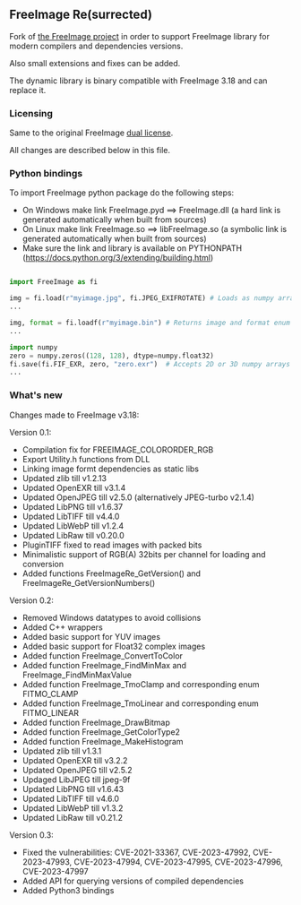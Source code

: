 ## FreeImage Re(surrected)

Fork of [the FreeImage project](https://freeimage.sourceforge.io/) in order to support FreeImage library for modern compilers and dependencies versions.

Also small extensions and fixes can be added.

The dynamic library is binary compatible with FreeImage 3.18 and can replace it.


### Licensing

Same to the original FreeImage [dual license](https://freeimage.sourceforge.io/license.html).

All changes are described below in this file.


### Python bindings

To import FreeImage python package do the following steps:

* On Windows make link FreeImage.pyd ==> FreeImage.dll     (a hard link is generated automatically when built from sources)
* On Linux make link FreeImage.so ==> libFreeImage.so    (a symbolic link is generated automatically when built from sources)
* Make sure the link and library is available on PYTHONPATH (https://docs.python.org/3/extending/building.html)

```python

import FreeImage as fi

img = fi.load(r"myimage.jpg", fi.JPEG_EXIFROTATE) # Loads as numpy array
...

img, format = fi.loadf(r"myimage.bin") # Returns image and format enum deduced from name or file data
...

import numpy
zero = numpy.zeros((128, 128), dtype=numpy.float32)
fi.save(fi.FIF_EXR, zero, "zero.exr")  # Accepts 2D or 3D numpy arrays
...


```


### What's new

Changes made to FreeImage v3.18:

Version 0.1:
 - Compilation fix for FREEIMAGE_COLORORDER_RGB
 - Export Utility.h functions from DLL
 - Linking image formt dependencies as static libs
 - Updated zlib till v1.2.13
 - Updated OpenEXR till v3.1.4
 - Updated OpenJPEG till v2.5.0 (alternatively JPEG-turbo v2.1.4)
 - Updated LibPNG till v1.6.37
 - Updated LibTIFF till v4.4.0
 - Updated LibWebP till v1.2.4
 - Updated LibRaw till v0.20.0
 - PluginTIFF fixed to read images with packed bits
 - Minimalistic support of RGB(A) 32bits per channel for loading and conversion
 - Added functions FreeImageRe_GetVersion() and FreeImageRe_GetVersionNumbers()

Version 0.2:
 - Removed Windows datatypes to avoid collisions
 - Added C++ wrappers
 - Added basic support for YUV images
 - Added basic support for Float32 complex images
 - Added function FreeImage_ConvertToColor
 - Added function FreeImage_FindMinMax and FreeImage_FindMinMaxValue
 - Added function FreeImage_TmoClamp and corresponding enum FITMO_CLAMP
 - Added function FreeImage_TmoLinear and corresponding enum FITMO_LINEAR
 - Added function FreeImage_DrawBitmap
 - Added function FreeImage_GetColorType2
 - Added function FreeImage_MakeHistogram
 - Updated zlib till v1.3.1
 - Updated OpenEXR till v3.2.2
 - Updated OpenJPEG till v2.5.2
 - Updaged LibJPEG till jpeg-9f
 - Updated LibPNG till v1.6.43
 - Updated LibTIFF till v4.6.0
 - Updated LibWebP till v1.3.2
 - Updated LibRaw till v0.21.2

Version 0.3:
 - Fixed the vulnerabilities: CVE-2021-33367, CVE-2023-47992, CVE-2023-47993, CVE-2023-47994, CVE-2023-47995, CVE-2023-47996, CVE-2023-47997
 - Added API for querying versions of compiled dependencies
 - Added Python3 bindings
